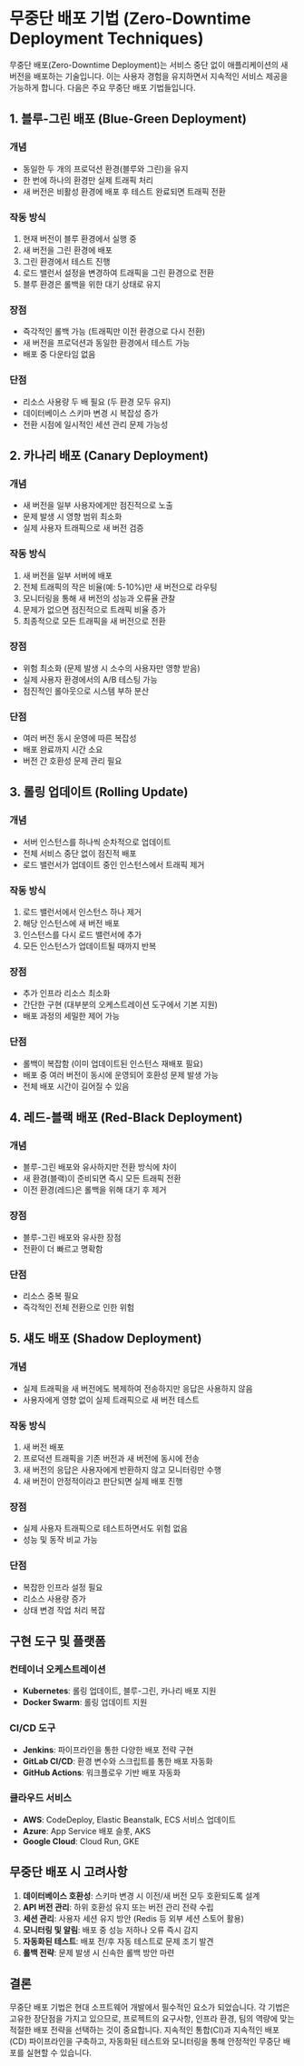
# 무중단 배포 기법 (Zero-Downtime Deployment Techniques)

무중단 배포(Zero-Downtime Deployment)는 서비스 중단 없이 애플리케이션의 새 버전을 배포하는 기술입니다. 이는 사용자 경험을 유지하면서 지속적인 서비스 제공을 가능하게 합니다. 다음은 주요 무중단 배포 기법들입니다.

## 1. 블루-그린 배포 (Blue-Green Deployment)

### 개념
- 동일한 두 개의 프로덕션 환경(블루와 그린)을 유지
- 한 번에 하나의 환경만 실제 트래픽 처리
- 새 버전은 비활성 환경에 배포 후 테스트 완료되면 트래픽 전환

### 작동 방식
1. 현재 버전이 블루 환경에서 실행 중
2. 새 버전을 그린 환경에 배포
3. 그린 환경에서 테스트 진행
4. 로드 밸런서 설정을 변경하여 트래픽을 그린 환경으로 전환
5. 블루 환경은 롤백을 위한 대기 상태로 유지

### 장점
- 즉각적인 롤백 가능 (트래픽만 이전 환경으로 다시 전환)
- 새 버전을 프로덕션과 동일한 환경에서 테스트 가능
- 배포 중 다운타임 없음

### 단점
- 리소스 사용량 두 배 필요 (두 환경 모두 유지)
- 데이터베이스 스키마 변경 시 복잡성 증가
- 전환 시점에 일시적인 세션 관리 문제 가능성

## 2. 카나리 배포 (Canary Deployment)

### 개념
- 새 버전을 일부 사용자에게만 점진적으로 노출
- 문제 발생 시 영향 범위 최소화
- 실제 사용자 트래픽으로 새 버전 검증

### 작동 방식
1. 새 버전을 일부 서버에 배포
2. 전체 트래픽의 작은 비율(예: 5-10%)만 새 버전으로 라우팅
3. 모니터링을 통해 새 버전의 성능과 오류율 관찰
4. 문제가 없으면 점진적으로 트래픽 비율 증가
5. 최종적으로 모든 트래픽을 새 버전으로 전환

### 장점
- 위험 최소화 (문제 발생 시 소수의 사용자만 영향 받음)
- 실제 사용자 환경에서의 A/B 테스팅 가능
- 점진적인 롤아웃으로 시스템 부하 분산

### 단점
- 여러 버전 동시 운영에 따른 복잡성
- 배포 완료까지 시간 소요
- 버전 간 호환성 문제 관리 필요

## 3. 롤링 업데이트 (Rolling Update)

### 개념
- 서버 인스턴스를 하나씩 순차적으로 업데이트
- 전체 서비스 중단 없이 점진적 배포
- 로드 밸런서가 업데이트 중인 인스턴스에서 트래픽 제거

### 작동 방식
1. 로드 밸런서에서 인스턴스 하나 제거
2. 해당 인스턴스에 새 버전 배포
3. 인스턴스를 다시 로드 밸런서에 추가
4. 모든 인스턴스가 업데이트될 때까지 반복

### 장점
- 추가 인프라 리소스 최소화
- 간단한 구현 (대부분의 오케스트레이션 도구에서 기본 지원)
- 배포 과정의 세밀한 제어 가능

### 단점
- 롤백이 복잡함 (이미 업데이트된 인스턴스 재배포 필요)
- 배포 중 여러 버전이 동시에 운영되어 호환성 문제 발생 가능
- 전체 배포 시간이 길어질 수 있음

## 4. 레드-블랙 배포 (Red-Black Deployment)

### 개념
- 블루-그린 배포와 유사하지만 전환 방식에 차이
- 새 환경(블랙)이 준비되면 즉시 모든 트래픽 전환
- 이전 환경(레드)은 롤백을 위해 대기 후 제거

### 장점
- 블루-그린 배포와 유사한 장점
- 전환이 더 빠르고 명확함

### 단점
- 리소스 중복 필요
- 즉각적인 전체 전환으로 인한 위험

## 5. 섀도 배포 (Shadow Deployment)

### 개념
- 실제 트래픽을 새 버전에도 복제하여 전송하지만 응답은 사용하지 않음
- 사용자에게 영향 없이 실제 트래픽으로 새 버전 테스트

### 작동 방식
1. 새 버전 배포
2. 프로덕션 트래픽을 기존 버전과 새 버전에 동시에 전송
3. 새 버전의 응답은 사용자에게 반환하지 않고 모니터링만 수행
4. 새 버전이 안정적이라고 판단되면 실제 배포 진행

### 장점
- 실제 사용자 트래픽으로 테스트하면서도 위험 없음
- 성능 및 동작 비교 가능

### 단점
- 복잡한 인프라 설정 필요
- 리소스 사용량 증가
- 상태 변경 작업 처리 복잡

## 구현 도구 및 플랫폼

### 컨테이너 오케스트레이션
- **Kubernetes**: 롤링 업데이트, 블루-그린, 카나리 배포 지원
- **Docker Swarm**: 롤링 업데이트 지원

### CI/CD 도구
- **Jenkins**: 파이프라인을 통한 다양한 배포 전략 구현
- **GitLab CI/CD**: 환경 변수와 스크립트를 통한 배포 자동화
- **GitHub Actions**: 워크플로우 기반 배포 자동화

### 클라우드 서비스
- **AWS**: CodeDeploy, Elastic Beanstalk, ECS 서비스 업데이트
- **Azure**: App Service 배포 슬롯, AKS
- **Google Cloud**: Cloud Run, GKE

## 무중단 배포 시 고려사항

1. **데이터베이스 호환성**: 스키마 변경 시 이전/새 버전 모두 호환되도록 설계
2. **API 버전 관리**: 하위 호환성 유지 또는 버전 관리 전략 수립
3. **세션 관리**: 사용자 세션 유지 방안 (Redis 등 외부 세션 스토어 활용)
4. **모니터링 및 알림**: 배포 중 성능 저하나 오류 즉시 감지
5. **자동화된 테스트**: 배포 전/후 자동 테스트로 문제 조기 발견
6. **롤백 전략**: 문제 발생 시 신속한 롤백 방안 마련

## 결론

무중단 배포 기법은 현대 소프트웨어 개발에서 필수적인 요소가 되었습니다. 각 기법은 고유한 장단점을 가지고 있으므로, 프로젝트의 요구사항, 인프라 환경, 팀의 역량에 맞는 적절한 배포 전략을 선택하는 것이 중요합니다. 지속적인 통합(CI)과 지속적인 배포(CD) 파이프라인을 구축하고, 자동화된 테스트와 모니터링을 통해 안정적인 무중단 배포를 실현할 수 있습니다.